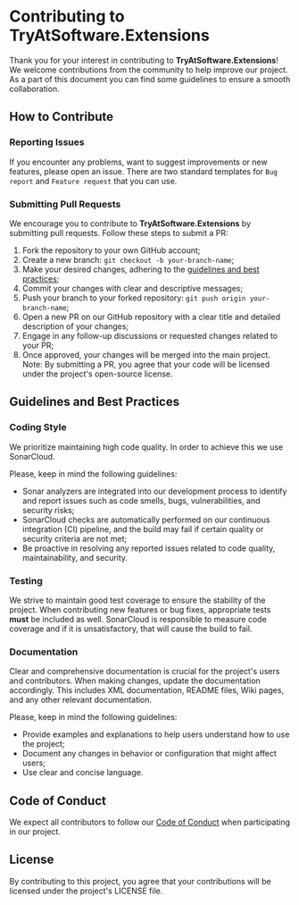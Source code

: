 # Contributing to **TryAtSoftware.Extensions**

Thank you for your interest in contributing to **TryAtSoftware.Extensions**!
We welcome contributions from the community to help improve our project.
As a part of this document you can find some guidelines to ensure a smooth collaboration.

## How to Contribute

### Reporting Issues
If you encounter any problems, want to suggest improvements or new features, please open an issue.
There are two standard templates for `Bug report` and `Feature request` that you can use.

### Submitting Pull Requests
We encourage you to contribute to **TryAtSoftware.Extensions** by submitting pull requests.
Follow these steps to submit a PR:
1. Fork the repository to your own GitHub account;
2. Create a new branch: `git checkout -b your-branch-name`;
3. Make your desired changes, adhering to the [guidelines and best practices](#guidelines-and-best-practices);
4. Commit your changes with clear and descriptive messages;
5. Push your branch to your forked repository: `git push origin your-branch-name`;
6. Open a new PR on our GitHub repository with a clear title and detailed description of your changes;
7. Engage in any follow-up discussions or requested changes related to your PR;
8. Once approved, your changes will be merged into the main project.
Note: By submitting a PR, you agree that your code will be licensed under the project's open-source license.

## Guidelines and Best Practices
### Coding Style

We prioritize maintaining high code quality.
In order to achieve this we use SonarCloud.

Please, keep in mind the following guidelines:
- Sonar analyzers are integrated into our development process to identify and report issues such as code smells, bugs, vulnerabilities, and security risks;
- SonarCloud checks are automatically performed on our continuous integration (CI) pipeline, and the build may fail if certain quality or security criteria are not met;
- Be proactive in resolving any reported issues related to code quality, maintainability, and security.

### Testing

We strive to maintain good test coverage to ensure the stability of the project.
When contributing new features or bug fixes, appropriate tests **must** be included as well.
SonarCloud is responsible to measure code coverage and if it is unsatisfactory, that will cause the build to fail.

### Documentation
Clear and comprehensive documentation is crucial for the project's users and contributors. When making changes, update the documentation accordingly.
This includes XML documentation, README files, Wiki pages, and any other relevant documentation.

Please, keep in mind the following guidelines:
- Provide examples and explanations to help users understand how to use the project;
- Document any changes in behavior or configuration that might affect users;
- Use clear and concise language.

## Code of Conduct
We expect all contributors to follow our [Code of Conduct](https://github.com/TryAtSoftware/Extensions/blob/main/CODE_OF_CONDUCT.md) when participating in our project.

## License
By contributing to this project, you agree that your contributions will be licensed under the project's LICENSE file.
